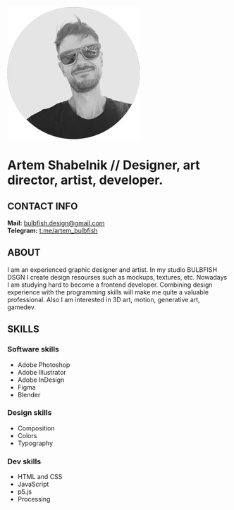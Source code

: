 ![photo](photo.png)

# **Artem Shabelnik** // Designer, art director, artist, developer.

## CONTACT INFO

**Mail:** bulbfish.design@gmail.com  
**Telegram:** [t.me/artem_bulbfish](https://t.me/artem_bulbfish)

## ABOUT

I am an experienced graphic designer and artist. In my studio BULBFISH DSGN I create design resourses such as mockups, textures, etc. Nowadays I am studying hard to become a frontend developer. Combining design experience with the programming skills will make me quite a valuable professional. Also I am interested in 3D art, motion, generative art, gamedev.  

## SKILLS

### **Software skills**
* Adobe Photoshop
* Adobe Illustrator
* Adobe InDesign
* Figma
* Blender

### **Design skills**
* Composition
* Colors
* Typography

### **Dev skills**
* HTML and CSS
* JavaScript
* p5.js
* Processing




